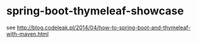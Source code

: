 # spring-boot-thymeleaf-showcase
see
http://blog.codeleak.pl/2014/04/how-to-spring-boot-and-thymeleaf-with-maven.html
